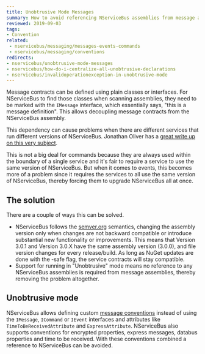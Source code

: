 ```yaml
---
title: Unobtrusive Mode Messages
summary: How to avoid referencing NServiceBus assemblies from message assemblies.
reviewed: 2019-09-03
tags:
- Convention
related:
 - nservicebus/messaging/messages-events-commands
 - nservicebus/messaging/conventions
redirects:
- nservicebus/unobtrusive-mode-messages
- nservicebus/how-do-i-centralize-all-unobtrusive-declarations
- nservicebus/invalidoperationexception-in-unobtrusive-mode
---
```


Message contracts can be defined using plain classes or interfaces. For NServiceBus to find those classes when scanning assemblies, they need to be marked with the `IMessage` interface, which essentially says, "this is a message definition". This allows decoupling message contracts from the NServiceBus assembly.

This dependency can cause problems when there are different services that run different versions of NServiceBus. Jonathan Oliver has a [great write up on this very subject](https://blog.jonathanoliver.com/nservicebus-distributing-event-schemacontract/).

This is not a big deal for commands because they are always used within the boundary of a single service and it's fair to require a service to use the same version of NServiceBus. But when it comes to events, this becomes more of a problem since it requires the services to all use the same version of NServiceBus, thereby forcing them to upgrade NServiceBus all at once.


## The solution

There are a couple of ways this can be solved.

 * NServiceBus follows the [semver.org](https://semver.org/) semantics, changing the assembly version only when changes are not backward compatible or introduce substantial new functionality or improvements. This means that Version 3.0.1 and Version 3.0.X have the same assembly version (3.0.0), and file version changes for every release/build. As long as NuGet updates are done with the -safe flag, the service contracts will stay compatible.
 * Support for running in "Unobtrusive" mode means no reference to any NServiceBus assemblies is required from message assemblies, thereby removing the problem altogether.


## Unobtrusive mode

NServiceBus allows defining custom [message conventions](conventions.md) instead of using the `IMessage`, `ICommand` or `IEvent` interfaces and attributes like `TimeToBeReceivedAttribute` and `ExpressAttribute`. NServiceBus also supports conventions for encrypted properties, express messages, databus properties and time to be received. With these conventions combined a reference to NServiceBus can be avoided.
